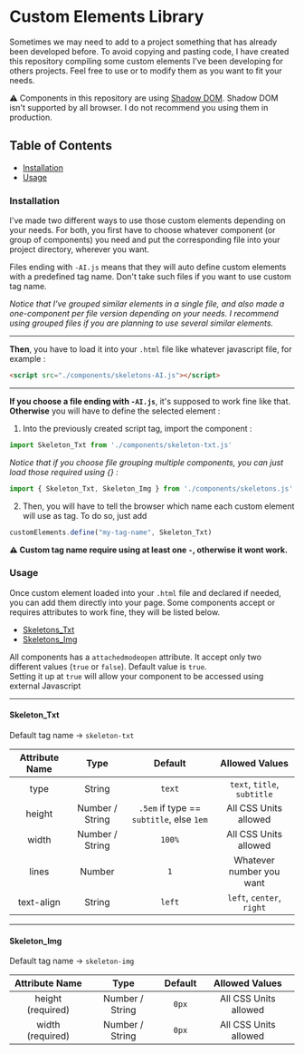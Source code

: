 # Custom Elements Library
Sometimes we may need to add to a project something that has already been developed before. To avoid copying and pasting code, I have created this repository compiling some custom elements I've been developing for others projects. Feel free to use or to modify them as you want to fit your needs.

:warning: Components in this repository are using [Shadow DOM](https://developer.mozilla.org/en-US/docs/Web/Web_Components/Using_shadow_DOM). Shadow DOM isn't supported by all browser. I do not recommend you using them in production.

## Table of Contents
* [Installation](#Installation)
* [Usage](#Usage)

### Installation
I've made two different ways to use those custom elements depending on your needs. 
For both, you first have to choose whatever component (or group of components) you need and put the corresponding file into your project directory, wherever you want.

Files ending with `-AI.js` means that they will auto define custom elements with a predefined tag name. Don't take such files if you want to use custom tag name.

*Notice that I've grouped similar elements in a single file, and also made a one-component per file version depending on your needs.
I recommend using grouped files if you are planning to use several similar elements.*

---

**Then**, you have to load it into your `.html` file like whatever javascript file, for example :
```html
<script src="./components/skeletons-AI.js"></script>
```

---

**If you choose a file ending with `-AI.js`**, it's supposed to work fine like that.
**Otherwise** you will have to define the selected element :

1. Into the previously created script tag, import the component : 
```Javascript
import Skeleton_Txt from './components/skeleton-txt.js'
```

*Notice that if you choose file grouping multiple components, you can just load those required using {} :* 
```Javascript
import { Skeleton_Txt, Skeleton_Img } from './components/skeletons.js'
```

2. Then, you will have to tell the browser which name each custom element will use as tag. To do so, just add
```Javascript
customElements.define("my-tag-name", Skeleton_Txt)
```

**:warning: Custom tag name require using at least one `-`, otherwise it wont work.**

### Usage

Once custom element loaded into your `.html` file and declared if needed, you can add them directly into your page. Some components accept or requires attributes to work fine, they will be listed below.
* [Skeletons_Txt](#Skeleton_Txt)
* [Skeletons_Img](#Skeleton_Img)

All components has a `attachedmodeopen` attribute. It accept only two different values (`true` or `false`). Default value is `true`.<br>
Setting it up at `true` will allow your component to be accessed using external Javascript

---

#### Skeleton_Txt

Default tag name -> `skeleton-txt`

| Attribute Name | Type | Default | Allowed Values |
| :------------: | :------------: | :------------: | :------------: |
| type | String | `text` | `text`, `title`, `subtitle` |
| height | Number / String | `.5em` if type == `subtitle`, else `1em` | All CSS Units allowed |
| width | Number / String | `100%` | All CSS Units allowed |
| lines | Number | `1` | Whatever number you want |
| text-align | String | `left` | `left`, `center`, `right` |

---

#### Skeleton_Img

Default tag name -> `skeleton-img`

| Attribute Name | Type | Default | Allowed Values |
| :------------: | :------------: | :------------: | :------------: |
| height (required) | Number / String | `0px` | All CSS Units allowed |
| width (required) | Number / String | `0px` | All CSS Units allowed |